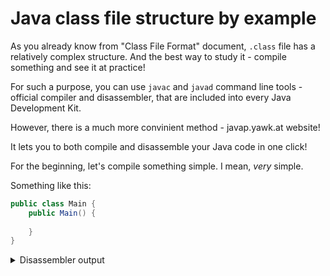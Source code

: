 # Java class file structure by example
As you already know from "Class File Format" document, `.class` file has a relatively complex structure. And the best way to study it - compile something and see it at practice!

For such a purpose, you can use `javac` and `javad` command line tools - official compiler and disassembler, that are included into every Java Development Kit.

However, there is a much more convinient method - javap.yawk.at website!

It lets you to both compile and disassemble your Java code in one click!

For the beginning, let's compile something simple. I mean, *very* simple.

Something like this:
```java
public class Main {
   	public Main() {
		   
   	}
}
```
<details>
  <summary>Disassembler output</summary>
  
  Spoiler text. Note that it's important to have a space after the summary tag. You should be able to write any markdown you want inside the `<details>` tag... just make sure you close `<details>` afterward.
  
  ```javascript
  console.log("I'm a code block!");
  ```
  
</details>